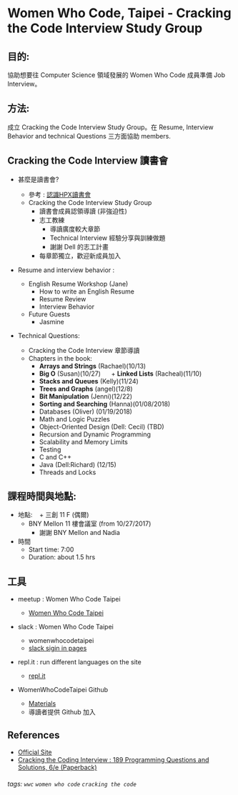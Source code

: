 # Women Who Code, Taipei - Cracking the Code Interview Study Group

## 目的: 
協助想要往 Computer Science 領域發展的 Women Who Code 成員準備 Job Interview。

## 方法: 
成立 Cracking the Code Interview Study Group。在 Resume, Interview Behavior and technical Questions 三方面協助 members.

## Cracking the Code Interview 讀書會
+ 甚麼是讀書會? 
    + 參考 : [認識HPX讀書會](https://hpx.tw/archives/18982)
    + Cracking the Code Interview Study Group
        + 讀書會成員認領導讀 (非強迫性)
        + 志工教練
            + 導讀廣度較大章節
            + Technical Interview 經驗分享與訓練做題
            + 謝謝 Dell 的志工計畫
        + 每章節獨立，歡迎新成員加入
        
+ Resume and interview behavior : 
    + English Resume Workshop (Jane)
        + How to write an English Resume
        + Resume Review 
        + Interview Behavior
    + Future Guests
        + Jasmine 
+ Technical Questions:
    + Cracking the Code Interview 章節導讀
    + Chapters in the book:
        + **Arrays and Strings** (Rachael)(10/13)
        + **Big O** (Susan)(10/27)
        + **Linked Lists** (Racheal)(11/10)
        + **Stacks and Queues** (Kelly)(11/24)
        + **Trees and Graphs** (angel)(12/8)
        + **Bit Manipulation** (Jenni)(12/22)
        + **Sorting and Searching** (Hanna)(01/08/2018)
        + Databases (Oliver) (01/19/2018)
        + Math and Logic Puzzles 
        + Object-Oriented Design (Dell: Cecil) (TBD)
        + Recursion and Dynamic Programming
        + Scalability and Memory Limits
        + Testing
        + C and C++
        + Java (Dell:Richard) (12/15)
        + Threads and Locks

## 課程時間與地點:
+ 地點:
    +  三創 11 F  (偶爾)
    +  BNY Mellon 11 樓會議室 (from 10/27/2017)
        +  謝謝 BNY Mellon and Nadia
+ 時間
    + Start time: 7:00
    + Duration: about 1.5 hrs


## 工具
+ meetup :  Women Who Code Taipei
    + [Women Who Code Taipei](https://www.meetup.com/Women-Who-Code-Taipei/)
+ slack : Women Who Code Taipei
    + womenwhocodetaipei
    + [slack sigin in pages](https://slack.com/signin)

+ repl.it : run different languages on the site
    + [repl.it](https://repl.it/)
+ WomenWhoCodeTaipei Github
    + [Materials](https://github.com/WomenWhoCodeTaipei/crackingthecode)
    + 導讀者提供 Github 加入 

## References

+ [Official Site](http://www.crackingthecodinginterview.com/contents.html)
+ [Cracking the Coding Interview : 189 Programming Questions and Solutions, 6/e (Paperback) ](https://www.tenlong.com.tw/products/9780984782857)

###### tags: `wwc` `women who code` `cracking the code`


